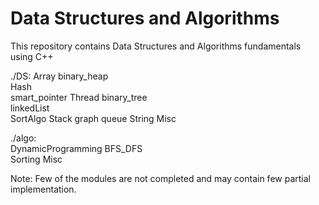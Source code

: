 # Data Structures and Algorithms

 This repository contains Data Structures and Algorithms fundamentals using C++


./DS:
Array
binary_heap  
Hash        
smart_pointer  Thread
binary_tree  
linkedList  
SortAlgo
Stack
graph
queue
String
Misc

./algo:                   
DynamicProgramming
BFS_DFS                   
Sorting
Misc

 
Note: Few of the modules are not completed and may contain few partial implementation.

